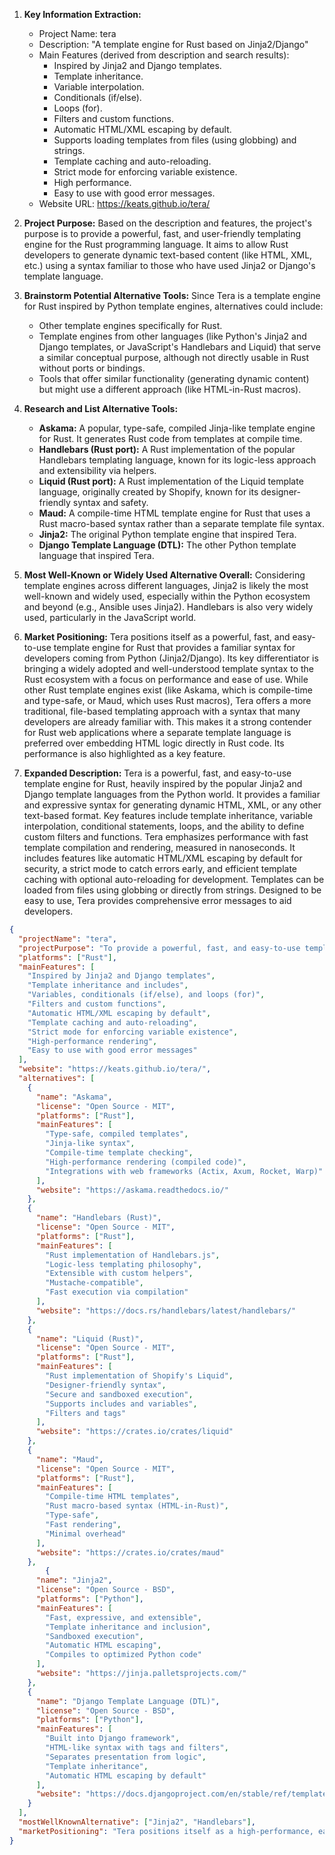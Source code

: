 1.  **Key Information Extraction:**
    *   Project Name: tera
    *   Description: "A template engine for Rust based on Jinja2/Django"
    *   Main Features (derived from description and search results):
        *   Inspired by Jinja2 and Django templates.
        *   Template inheritance.
        *   Variable interpolation.
        *   Conditionals (if/else).
        *   Loops (for).
        *   Filters and custom functions.
        *   Automatic HTML/XML escaping by default.
        *   Supports loading templates from files (using globbing) and strings.
        *   Template caching and auto-reloading.
        *   Strict mode for enforcing variable existence.
        *   High performance.
        *   Easy to use with good error messages.
    *   Website URL: https://keats.github.io/tera/

2.  **Project Purpose:**
    Based on the description and features, the project's purpose is to provide a powerful, fast, and user-friendly templating engine for the Rust programming language. It aims to allow Rust developers to generate dynamic text-based content (like HTML, XML, etc.) using a syntax familiar to those who have used Jinja2 or Django's template language.

3.  **Brainstorm Potential Alternative Tools:**
    Since Tera is a template engine for Rust inspired by Python template engines, alternatives could include:
    *   Other template engines specifically for Rust.
    *   Template engines from other languages (like Python's Jinja2 and Django templates, or JavaScript's Handlebars and Liquid) that serve a similar conceptual purpose, although not directly usable in Rust without ports or bindings.
    *   Tools that offer similar functionality (generating dynamic content) but might use a different approach (like HTML-in-Rust macros).

4.  **Research and List Alternative Tools:**

    *   **Askama:** A popular, type-safe, compiled Jinja-like template engine for Rust. It generates Rust code from templates at compile time.
    *   **Handlebars (Rust port):** A Rust implementation of the popular Handlebars templating language, known for its logic-less approach and extensibility via helpers.
    *   **Liquid (Rust port):** A Rust implementation of the Liquid template language, originally created by Shopify, known for its designer-friendly syntax and safety.
    *   **Maud:** A compile-time HTML template engine for Rust that uses a Rust macro-based syntax rather than a separate template file syntax.
    *   **Jinja2:** The original Python template engine that inspired Tera.
    *   **Django Template Language (DTL):** The other Python template language that inspired Tera.

5.  **Most Well-Known or Widely Used Alternative Overall:**
    Considering template engines across different languages, Jinja2 is likely the most well-known and widely used, especially within the Python ecosystem and beyond (e.g., Ansible uses Jinja2). Handlebars is also very widely used, particularly in the JavaScript world.

6.  **Market Positioning:**
    Tera positions itself as a powerful, fast, and easy-to-use template engine for Rust that provides a familiar syntax for developers coming from Python (Jinja2/Django). Its key differentiator is bringing a widely adopted and well-understood template syntax to the Rust ecosystem with a focus on performance and ease of use. While other Rust template engines exist (like Askama, which is compile-time and type-safe, or Maud, which uses Rust macros), Tera offers a more traditional, file-based templating approach with a syntax that many developers are already familiar with. This makes it a strong contender for Rust web applications where a separate template language is preferred over embedding HTML logic directly in Rust code. Its performance is also highlighted as a key feature.

7.  **Expanded Description:**
    Tera is a powerful, fast, and easy-to-use template engine for Rust, heavily inspired by the popular Jinja2 and Django template languages from the Python world. It provides a familiar and expressive syntax for generating dynamic HTML, XML, or any other text-based format. Key features include template inheritance, variable interpolation, conditional statements, loops, and the ability to define custom filters and functions. Tera emphasizes performance with fast template compilation and rendering, measured in nanoseconds. It includes features like automatic HTML/XML escaping by default for security, a strict mode to catch errors early, and efficient template caching with optional auto-reloading for development. Templates can be loaded from files using globbing or directly from strings. Designed to be easy to use, Tera provides comprehensive error messages to aid developers.

```json
{
  "projectName": "tera",
  "projectPurpose": "To provide a powerful, fast, and easy-to-use template engine for Rust with a syntax familiar to users of Jinja2 and Django templates, enabling the generation of dynamic text-based content.",
  "platforms": ["Rust"],
  "mainFeatures": [
    "Inspired by Jinja2 and Django templates",
    "Template inheritance and includes",
    "Variables, conditionals (if/else), and loops (for)",
    "Filters and custom functions",
    "Automatic HTML/XML escaping by default",
    "Template caching and auto-reloading",
    "Strict mode for enforcing variable existence",
    "High-performance rendering",
    "Easy to use with good error messages"
  ],
  "website": "https://keats.github.io/tera/",
  "alternatives": [
    {
      "name": "Askama",
      "license": "Open Source - MIT",
      "platforms": ["Rust"],
      "mainFeatures": [
        "Type-safe, compiled templates",
        "Jinja-like syntax",
        "Compile-time template checking",
        "High-performance rendering (compiled code)",
        "Integrations with web frameworks (Actix, Axum, Rocket, Warp)"
      ],
      "website": "https://askama.readthedocs.io/"
    },
    {
      "name": "Handlebars (Rust)",
      "license": "Open Source - MIT",
      "platforms": ["Rust"],
      "mainFeatures": [
        "Rust implementation of Handlebars.js",
        "Logic-less templating philosophy",
        "Extensible with custom helpers",
        "Mustache-compatible",
        "Fast execution via compilation"
      ],
      "website": "https://docs.rs/handlebars/latest/handlebars/"
    },
    {
      "name": "Liquid (Rust)",
      "license": "Open Source - MIT",
      "platforms": ["Rust"],
      "mainFeatures": [
        "Rust implementation of Shopify's Liquid",
        "Designer-friendly syntax",
        "Secure and sandboxed execution",
        "Supports includes and variables",
        "Filters and tags"
      ],
      "website": "https://crates.io/crates/liquid"
    },
    {
      "name": "Maud",
      "license": "Open Source - MIT",
      "platforms": ["Rust"],
      "mainFeatures": [
        "Compile-time HTML templates",
        "Rust macro-based syntax (HTML-in-Rust)",
        "Type-safe",
        "Fast rendering",
        "Minimal overhead"
      ],
      "website": "https://crates.io/crates/maud"
    },
        {
      "name": "Jinja2",
      "license": "Open Source - BSD",
      "platforms": ["Python"],
      "mainFeatures": [
        "Fast, expressive, and extensible",
        "Template inheritance and inclusion",
        "Sandboxed execution",
        "Automatic HTML escaping",
        "Compiles to optimized Python code"
      ],
      "website": "https://jinja.palletsprojects.com/"
    },
    {
      "name": "Django Template Language (DTL)",
      "license": "Open Source - BSD",
      "platforms": ["Python"],
      "mainFeatures": [
        "Built into Django framework",
        "HTML-like syntax with tags and filters",
        "Separates presentation from logic",
        "Template inheritance",
        "Automatic HTML escaping by default"
      ],
      "website": "https://docs.djangoproject.com/en/stable/ref/templates/"
    }
  ],
  "mostWellKnownAlternative": ["Jinja2", "Handlebars"],
  "marketPositioning": "Tera positions itself as a high-performance, easy-to-use template engine for Rust, leveraging the widely familiar syntax of Jinja2 and Django templates. It competes with other Rust template engines by offering a traditional file-based templating workflow while emphasizing speed and comprehensive features like inheritance, filtering, and automatic escaping. Its appeal lies in providing a comfortable transition for developers experienced with Python web frameworks and their templating systems, bringing that expressiveness and flexibility to the Rust ecosystem."
}
```